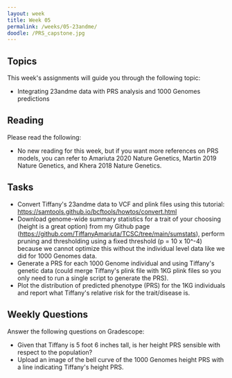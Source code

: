 ```yaml
---
layout: week
title: Week 05
permalink: /weeks/05-23andme/
doodle: /PRS_capstone.jpg
---
```


## Topics

This week's assignments will guide you through the following topic:

* Integrating 23andme data with PRS analysis and 1000 Genomes predictions

## Reading

Please read the following:
* No new reading for this week, but if you want more references on PRS models, you can refer to Amariuta 2020 Nature Genetics, Martin 2019 Nature Genetics, and Khera 2018 Nature Genetics. 

## Tasks

* Convert Tiffany's 23andme data to VCF and plink files using this tutorial: https://samtools.github.io/bcftools/howtos/convert.html
* Download genome-wide summary statistics for a trait of your choosing (height is a great option) from my Github page (https://github.com/TiffanyAmariuta/TCSC/tree/main/sumstats), perform pruning and thresholding using a fixed threshold (p = 10 x 10^-4) because we cannot optimize this without the individual level data like we did for 1000 Genomes data.
* Generate a PRS for each 1000 Genome individual and using Tiffany's genetic data (could merge Tiffany's plink file with 1KG plink files so you only need to run a single script to generate the PRS).
* Plot the distribution of predicted phenotype (PRS) for the 1KG individuals and report what Tiffany's relative risk for the trait/disease is. 


## Weekly Questions

Answer the following questions on Gradescope:

* Given that Tiffany is 5 foot 6 inches tall, is her height PRS sensible with respect to the population?
* Upload an image of the bell curve of the 1000 Genomes height PRS with a line indicating Tiffany's height PRS. 
